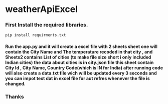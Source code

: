 # weatherApiExcel
### First Install the required libraries.
~~~python
pip install requirments.txt
~~~

#### Run the app.py and it will create a excel file with 2 sheets sheet one will contain the City Name and The temperature recoded in that city , and Sheets2 contains List of cities (to make file size short i only included Indian cities) the data about cities is in city.json file this sheet contain City Id , City Name, Country Code(which is IN for India) after running code will also create a data.txt file wich will be updated every 3 seconds and you can impot text dat in excel file for aut refres whenever the file is changed.


### Thanks

